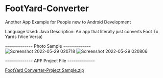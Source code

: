 # FootYard-Converter
Another App Example for People new to Android Development

Language Used: Java
Description: An app that literally just converts Foot To Yards (Vice Versa)

-------------- Photo Sample --------------
![Screenshot 2022-05-29 020718](https://user-images.githubusercontent.com/51787264/170926455-2c3d334f-09ab-4d48-b9f3-8a03ecbdcc1f.png)
![Screenshot 2022-05-29 020806](https://user-images.githubusercontent.com/51787264/170926459-a07bf1df-74d2-45ac-8806-b29c2e181496.png)


-------------- APP Project File --------------


[FootYard Converter-Project Sample.zip](https://github.com/Harleythetech/FootYard-Converter/files/8795840/FootYard.Converter-Project.Sample.zip)

